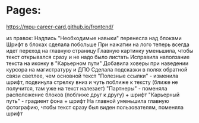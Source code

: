 # Pages:

https://mpu-career-card.github.io/frontend/


из правок:
Надпись "Необходимые навыки" перенесла над блоками
Шрифт в блоках сделала побольше
При нажатии на лого теперь всегда идет переход на главную страницу
Главную картинку уменьшила, чтобы текст открывался сразу и не надо было листать
Исправила наползание текста на иконку в "Карьерном пути"
Добавила ховеры при наведении курсора на магистратуру и ДПО
Сделала подсказки в полях обратной связи светлее, чем основной текст
"Полезные ссылки" - изменила шрифт, подвинула стрелку вниз и чуть поближе к тексту (ближе не получится, там уже на текст налезает)
"Партнеры" - поменяла расположение блоков (поближе друг к другу) + шрифт
"Карьерный путь" - градиент фона + шрифт 
На главной уменьшила главную фотографию, чтобы текст сразу был виден пользователям, поменяла шрифт